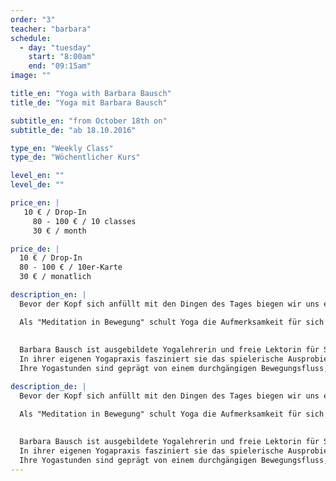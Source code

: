 ```yaml
---
order: "3"
teacher: "barbara"
schedule:
  - day: "tuesday"
    start: "8:00am"
    end: "09:15am"
image: ""

title_en: "Yoga with Barbara Bausch"
title_de: "Yoga mit Barbara Bausch"

subtitle_en: "from October 18th on"
subtitle_de: "ab 18.10.2016"

type_en: "Weekly Class"
type_de: "Wöchentlicher Kurs"

level_en: ""
level_de: ""

price_en: |
   10 € / Drop-In
     80 - 100 € / 10 classes
     30 € / month

price_de: |
  10 € / Drop-In
  80 - 100 € / 10er-Karte
  30 € / monatlich

description_en: |
  Bevor der Kopf sich anfüllt mit den Dingen des Tages biegen wir uns einmal von oben bis unten durch. Atmen, Lockern, in Bewegung kommen, Loslassen: Die Klasse wird nach und nach dynamisch und zum Schluss wieder ruhig - und endet natürlich mit einer Entspannung. 

  Als "Meditation in Bewegung" schult Yoga die Aufmerksamkeit für sich selbst und den eigenen Körper und lässt die Übenden nach und nach auch in anstrengenden Haltungen Leichtigkeit finden. Auf den Prinzipien des Ashtanga Yoga basierend orientiert sich dieser Kurs an den Bedürfnissen derer, die da sind und ist durch Variationen für alle Level geeignet.
  
  
  Barbara Bausch ist ausgebildete Yogalehrerin und freie Lektorin für Sachbuch und Belletristik. 
  In ihrer eigenen Yogapraxis fasziniert sie das spielerische Ausprobieren neuer Bewegungen und das Erkennen alter Bewegungsmuster.
  Ihre Yogastunden sind geprägt von einem durchgängigen Bewegungsfluss, der sich an einer tiefen und gleichmäßigen Atmung orientiert. 

description_de: |
  Bevor der Kopf sich anfüllt mit den Dingen des Tages biegen wir uns einmal von oben bis unten durch. Atmen, Lockern, in Bewegung kommen, Loslassen: Die Klasse wird nach und nach dynamisch und zum Schluss wieder ruhig - und endet natürlich mit einer Entspannung. 

  Als "Meditation in Bewegung" schult Yoga die Aufmerksamkeit für sich selbst und den eigenen Körper und lässt die Übenden nach und nach auch in anstrengenden Haltungen Leichtigkeit finden. Auf den Prinzipien des Ashtanga Yoga basierend orientiert sich dieser Kurs an den Bedürfnissen derer, die da sind und ist durch Variationen für alle Level geeignet.
  
  
  Barbara Bausch ist ausgebildete Yogalehrerin und freie Lektorin für Sachbuch und Belletristik. 
  In ihrer eigenen Yogapraxis fasziniert sie das spielerische Ausprobieren neuer Bewegungen und das Erkennen alter Bewegungsmuster.
  Ihre Yogastunden sind geprägt von einem durchgängigen Bewegungsfluss, der sich an einer tiefen und gleichmäßigen Atmung orientiert. 
---
```

